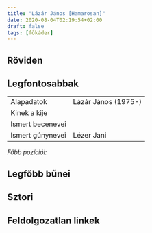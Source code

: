 ```yaml
---
title: "Lázár János [Hamarosan]"
date: 2020-08-04T02:19:54+02:00
draft: false
tags: [főkáder]
---
```


## Röviden

## Legfontosabbak

|                           |                                                                    |
| :---                      | :----                                                              |
| Alapadatok                | Lázár János (1975-)                                                |
| Kinek a kije              |                                                                    |
| Ismert becenevei          |                                                                    |
| Ismert gúnynevei          | Lézer Jani                                                         |

*Főbb pozíciói:*


## Legfőbb bűnei

## Sztori

## Feldolgozatlan linkek
